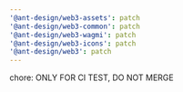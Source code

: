 ```yaml
---
'@ant-design/web3-assets': patch
'@ant-design/web3-common': patch
'@ant-design/web3-wagmi': patch
'@ant-design/web3-icons': patch
'@ant-design/web3': patch
---
```


chore: ONLY FOR CI TEST, DO NOT MERGE
